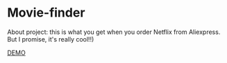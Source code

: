 # Movie-finder

About project: this is what you get when you order Netflix from Aliexpress. But I promise, it's really cool!!)

[DEMO](https://ErnestMk1.github.io/Movie-finder/)
